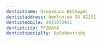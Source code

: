 ```yaml
---
dentistname: Οικονόμου Θεόδωρος
dentistaddress: Ασκληπιού 54 42131
dentistmobile: 2431072911
dentistcity: ΤΡΙΚΑΛΑ
dentistspecialty: Ορθοδοντικός
---
```

